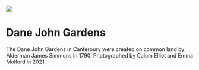 <a href="https://juncture-digital.org"><img src="https://gitcdn.link/repo/jstor-labs/juncture/main/images/ve-button.png"></a>

<param ve-config header="header" main="now-and-then">

<param ve-compare manifest="gh:kent-map/images/then-and-now/Dane_John_Gardens_2021.yaml" region="pct:0,10,90,85">
<param ve-compare manifest="gh:kent-map/images/then-and-now/Dane_John_Gardens_1905.yaml" region="pct:0,14,86,100">

# Dane John Gardens

The Dane John Gardens in Canterbury were created on common land by Alderman James Simmons in 1790. Photographed by Calum Elliot and Emma Molford in 2021.
